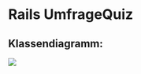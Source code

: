 # Rails UmfrageQuiz

## Klassendiagramm:

![](http://www.plantuml.com/plantuml/png/ZLHDRnen4BtxLup8eLAbFUIAq3OjHLKa0WJ3eQggoi24MF7QrFOshGZ_lSPoWeVTJS81hSTltfkF6LyvBwolAyK-N1n_y6qq6Sq_Zpd48sDh9Po3fKCBUmQ0bP2g3yvRgRVXN8SBBIfyCHsI1w_j7_mNVSWzm9qrrLVXW-du7mpUfC-JxwgIpacZEVhzWKNrtcKFYervr0NqFlOefWsH8c0fa7ZPz0J6n2g49jOUpiKXI1CmKNZ8cQ0FWu6n6xIuAKlsNCpRvOWlhgUJLCsBXjXjZSv7AGPWTiTF4SgxCaQXqC6sGRUsCbva9KuvqN1EP3IO5tE4rxlpAZI2cjJL2krSw2tcySN6zK77szIsT3YmDfz2uPqldieKM8lI78MrHn-nKbHBQFU8TXeJTy-P__WPbDfz2YktzqIiqOI2Bxyiliz67FB9vag6Gfsq3unQOiK2RKk2B2iNOQ2MrnWInGB_-fo0d9FxkSzanebcTkpm61fbI9pKqE75G-4L3k-DNDCMrRk5wSDbQ0c5KBgRMdcvQzmczkOrvV-KZLW3IdJEnuBaCBFIv8cJyti8nl81hIVX_Ku7EfqKsCbD1ZJCvSqrv-ITo4ShhIfT3Rfx11NtkpXAnvNF9kCDQCU8aaQz8wHOY4uyLUoeJBONhLBPMqWnb9uirkj8iWknDQGpC1nF9oDeVyLFfBzWC5Whex4iOT_iJ7gjdqhYqbMh3ZZ9emF4hb1lwahz1m00)

<!--
@startuml
'##### GENERALS #####

class User {
  email: string
  username: string
}
class Survey {
  name: string
  fromDate: Date
  to: Date
}
class SubmissionSet{}
User "1" -down- "*" SubmissionSet
User "1" -down- "*" Survey
Survey "1" - "*" SubmissionSet 

abstract class Submission {}
SubmissionSet "1" -down- "k" Submission : <<ordered>>

'##### QUESTIONS ######

abstract class Question {
  optional: boolean
  description: string
}
Survey "1" -down- "k" Question : <<ordered>>
Question "1" -up- "*" Submission

abstract class NumberRangeQuestion {
  from: number
  to: number
}
NumberRangeQuestion -left-|> Question

abstract class RearrangeableQuestion {
  answerOptions: string[]
}
RearrangeableQuestion -right-|> Question

'##### QUESTION-SUBTYPES ####

class SliderQuestion {}
SliderQuestion -up-|> NumberRangeQuestion
class NumberQuestion {}
NumberQuestion -up-|> NumberRangeQuestion

class TextQuestion {}
TextQuestion -up-|> Question

class NPSQuestion {}
NPSQuestion -up-|> Question

class ColorQuestion {}
ColorQuestion -up-|> Question

class SingleChoiceQuestion {
  upTo: 1
}
SingleChoiceQuestion -up-|> MultipleChoiceQuestion 

class MultipleChoiceQuestion {
  upTo?: number
}
MultipleChoiceQuestion -up-|> RearrangeableQuestion

class PrioQuestion {}
PrioQuestion -up-|> RearrangeableQuestion

class LikertQuestion {
  questions: string[]
}
LikertQuestion -up-|> RearrangeableQuestion

'##### SUBMISSIONS ######

class NumberSubmission {
  answer: number
}
NumberSubmission "*" --up- "1" NPSQuestion
NumberSubmission "*" --up- "1" NumberRangeQuestion

class MultipleNumberSubmission {
  answer: number[]
}
MultipleNumberSubmission "*" --up- "1" RearrangeableQuestion


class TextSubmission {
  answer: string
}
TextSubmission "*" --up- "1" TextQuestion
TextSubmission "*" --up- "1" ColorQuestion

'#### SUBMISSION CLONE #####

abstract class Submission_ <<clone>> {}
NumberSubmission -down-|> Submission_ 
MultipleNumberSubmission -down-|> Submission_ 
TextSubmission -down-|> Submission_
@enduml
-->
